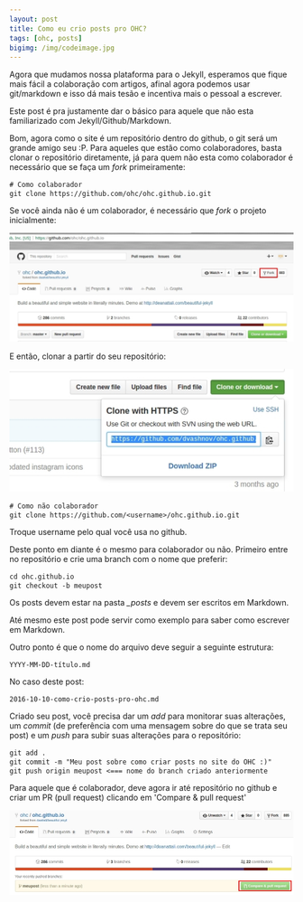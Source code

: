 ```yaml
---
layout: post
title: Como eu crio posts pro OHC?
tags: [ohc, posts]
bigimg: /img/codeimage.jpg
---
```


Agora que mudamos nossa plataforma para o Jekyll, esperamos que fique mais fácil a colaboração com artigos, afinal agora podemos usar git/markdown e isso dá mais tesão e incentiva mais o pessoal a escrever.

Este post é pra justamente dar o básico para aquele que não esta familiarizado com Jekyll/Github/Markdown.

Bom, agora como o site é um repositório dentro do github, o git será um grande amigo seu :P. Para aqueles que estão como colaboradores, basta clonar o repositório diretamente, já para quem não esta como colaborador é necessário que se faça um *fork* primeiramente:

```
# Como colaborador
git clone https://github.com/ohc/ohc.github.io.git
```

Se você ainda não é um colaborador, é necessário que *fork* o projeto inicialmente:

![](/img/fork.jpg)

E então, clonar a partir do seu repositório:

![](/img/clone.jpg)

```
# Como não colaborador
git clone https://github.com/<username>/ohc.github.io.git
```

Troque username pelo qual você usa no github.

Deste ponto em diante é o mesmo para colaborador ou não. Primeiro entre no repositório e crie uma branch com o nome que preferir:

```
cd ohc.github.io
git checkout -b meupost
```

Os posts devem estar na pasta *_posts* e devem ser escritos em Markdown.

Até mesmo este post pode servir como exemplo para saber como escrever em Markdown.

Outro ponto é que o nome do arquivo deve seguir a seguinte estrutura:

```
YYYY-MM-DD-título.md
```

No caso deste post:

```
2016-10-10-como-crio-posts-pro-ohc.md
```

Criado seu post, você precisa dar um *add* para monitorar suas alterações, um *commit* (de preferência com uma mensagem sobre do que se trata seu post) e um *push* para subir suas alterações para o repositório:

```
git add .
git commit -m "Meu post sobre como criar posts no site do OHC :)"
git push origin meupost <=== nome do branch criado anteriormente
```

Para aquele que é colaborador, deve agora ir até repositório no github e criar um PR (pull request) clicando em 'Compare & pull request'

![](/img/pullr.jpg)

